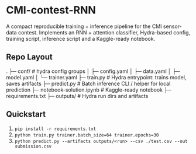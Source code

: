 # CMI-contest-RNN
A compact reproducible training + inference pipeline for the CMI sensor-data contest. Implements an RNN + attention classifier, Hydra-based config, training script, inference script and a Kaggle-ready notebook.

## Repo Layout
.
├─ conf/                                       # hydra config groups
│ ├─ config.yaml
│ ├─ data.yaml
│ ├─ model.yaml
│ └─ trainer.yaml
├─ train.py                                    # Hydra entrypoint: trains model, saves artifacts
├─ predict.py                                  # Batch inference CLI / helper for local prediction
├─ notebook-solution.ipynb                     # Kaggle-ready notebook 
├─ requirements.txt
├─ outputs/                                    # Hydra run dirs and artifacts 

## Quickstart
1. `pip install -r requirements.txt`
2. `python train.py trainer.batch_size=64 trainer.epochs=30`
3. `python predict.py --artifacts outputs/<run> --csv ./test.csv --out submission.csv`
